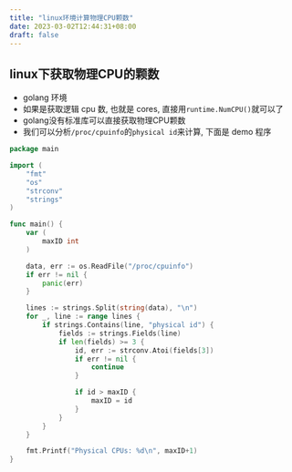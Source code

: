 ```yaml
---
title: "linux环境计算物理CPU颗数"
date: 2023-03-02T12:44:31+08:00
draft: false
---
```


## linux下获取物理CPU的颗数
* golang 环境
* 如果是获取逻辑 cpu 数, 也就是 cores, 直接用`runtime.NumCPU()`就可以了
* golang没有标准库可以直接获取物理CPU颗数
* 我们可以分析`/proc/cpuinfo`的`physical id`来计算, 下面是 demo 程序

```go
package main

import (
	"fmt"
	"os"
	"strconv"
	"strings"
)

func main() {
	var (
		maxID int
	)

	data, err := os.ReadFile("/proc/cpuinfo")
	if err != nil {
		panic(err)
	}

	lines := strings.Split(string(data), "\n")
	for _, line := range lines {
		if strings.Contains(line, "physical id") {
			fields := strings.Fields(line)
			if len(fields) >= 3 {
				id, err := strconv.Atoi(fields[3])
				if err != nil {
					continue
				}

				if id > maxID {
					maxID = id
				}
			}
		}
	}

	fmt.Printf("Physical CPUs: %d\n", maxID+1)
}

```